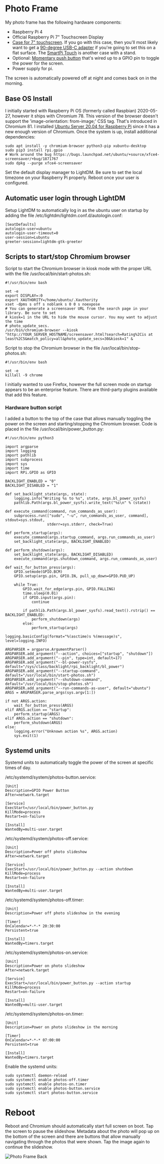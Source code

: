 # Photo Frame

My photo frame has the following hardware components:

- Raspberry Pi 4
- Official Raspberry Pi 7" Touchscreen Display
- [Case for 7" touchscreen](https://thepihut.com/products/raspberry-pi-official-7-touchscreen-case).
  If you go with this case, then you'll most likely want to get a
  [90-degree USB-C adapter](https://thepihut.com/products/usb-c-angle-adapter) if you're going
  to set this on a flat surface. The [SmartPi Touch](https://www.sparkfun.com/products/14059) is
  another case with a stand.
- Optional: [Momentary push button](https://www.adafruit.com/product/1445) that's wired
  up to a GPIO pin to toggle the power for the screen.
- Power supply for pi.

The screen is automatically powered off at night and comes back on in the morning.

## Base OS Install

I initially started with Raspberry Pi OS (formerly called Raspbian) 2020-05-27, however it ships
with Chromium 78. This version of the browser doesn't support the 'image-orientation: from-image;'
CSS tag. That's introduced in Chromium 81. I installed
[Ubuntu Server 20.04 for Raspberry Pi](https://ubuntu.com/download/raspberry-pi) since it has a
new enough version of Chromium. Once the system is up, install additional dependencies:

    sudo apt install -y chromium-browser python3-pip xubuntu-desktop
    sudo pip3 install rpi.gpio
    # Work around the bug https://bugs.launchpad.net/ubuntu/+source/xfce4-screensaver/+bug/1871767
    sudo dpkg --purge xfce4-screensaver

Set the default display manager to LightDM. Be sure to set the local timezone on your Raspberry
Pi properly. Reboot once your user is configured.

## Automatic user login through LightDM

Setup LightDM to automatically log in as the ubuntu user on startup by adding the file
/etc/lightdm/lightdm.conf.d/autologin.conf:

    [SeatDefaults]
    autologin-user=ubuntu
    autologin-user-timeout=0
    user-session=Lubuntu
    greeter-session=lightdm-gtk-greeter

## Scripts to start/stop Chromium browser

Script to start the Chromium browser in kiosk mode with the proper URL with the file
/usr/local/bin/start-photos.sh:

    #!/usr/bin/env bash
    
    set -e
    export DISPLAY=:0
    export XAUTHORITY=/home/ubuntu/.Xauthority
    xset -dpms s off s noblank s 0 0 s noexpose
    # You can generate a screensaver URL from the search page in your library. Be sure to set
    # kiosk=1 in the URL to hide the mouse cursor. You may want to adjust the time
    # photo_update_secs.
    /usr/bin/chromium-browser --kiosk "http://YOUR_SERVER_HOSTNAME/screensaver.html?search=Rating%2Cis at least%2C5&match_policy=all&photo_update_secs=30&kiosk=1" &

Script to stop the Chromium browser in the file /usr/local/bin/stop-photos.sh:

    #!/usr/bin/env bash
    
    set -e
    killall -9 chrome

I initially wanted to use Firefox, however the full screen mode on startup appears to be an
enterprise feature. There are third-party plugins available that add this feature.

### Hardware button script

I added a button to the top of the case that allows manually toggling the power on the screen
and starting/stopping the Chromium browser. Code is placed in the file
/usr/local/bin/power_button.py:

    #!/usr/bin/env python3
    
    import argparse
    import logging
    import pathlib
    import subprocess
    import sys
    import time
    import RPi.GPIO as GPIO
    
    BACKLIGHT_ENABLED = "0"
    BACKLIGHT_DISABLED = "1"
    
    def set_backlight_state(args, state):
        logging.info("Writing %s to %s", state, args.bl_power_sysfs)
        pathlib.Path(args.bl_power_sysfs).write_text("%s\n" % (state))
    
    def execute_command(command, run_commands_as_user):
        subprocess.run(["sudo", "-u", run_commands_as_user, command], stdout=sys.stdout,
                       stderr=sys.stderr, check=True)
    
    def perform_startup(args):
        execute_command(args.startup_command, args.run_commands_as_user)
        set_backlight_state(args, BACKLIGHT_ENABLED)
    
    def perform_shutdown(args):
        set_backlight_state(args, BACKLIGHT_DISABLED)
        execute_command(args.shutdown_command, args.run_commands_as_user)
    
    def wait_for_button_press(args):
        GPIO.setmode(GPIO.BCM)
        GPIO.setup(args.pin, GPIO.IN, pull_up_down=GPIO.PUD_UP)
    
        while True:
            GPIO.wait_for_edge(args.pin, GPIO.FALLING)
            time.sleep(0.01)
            if GPIO.input(args.pin):
                continue
    
            if pathlib.Path(args.bl_power_sysfs).read_text().rstrip() == BACKLIGHT_ENABLED:
                perform_shutdown(args)
            else:
                perform_startup(args)
    
    logging.basicConfig(format="%(asctime)s %(message)s", level=logging.INFO)
    
    ARGPARSER = argparse.ArgumentParser()
    ARGPARSER.add_argument("--action", choices=["startup", "shutdown"])
    ARGPARSER.add_argument("--pin", type=int, default=17)
    ARGPARSER.add_argument("--bl-power-sysfs", default="/sys/class/backlight/rpi_backlight/bl_power")
    ARGPARSER.add_argument("--startup-command", default="/usr/local/bin/start-photos.sh")
    ARGPARSER.add_argument("--shutdown-command", default="/usr/local/bin/stop-photos.sh")
    ARGPARSER.add_argument("--run-commands-as-user", default="ubuntu")
    ARGS = ARGPARSER.parse_args(sys.argv[1:])
    
    if not ARGS.action:
        wait_for_button_press(ARGS)
    elif ARGS.action == "startup":
        perform_startup(ARGS)
    elif ARGS.action == "shutdown":
        perform_shutdown(ARGS)
    else:
        logging.error("Unknown action %s", ARGS.action)
        sys.exit(1)

## Systemd units

Systemd units to automatically toggle the power of the screen at specific times of day.

/etc/systemd/system/photos-button.service:

    [Unit]
    Description=GPIO Power Button
    After=network.target
    
    [Service]
    ExecStart=/usr/local/bin/power_button.py
    KillMode=process
    Restart=on-failure
    
    [Install]
    WantedBy=multi-user.target

/etc/systemd/system/photos-off.service:

    [Unit]
    Description=Power off photo slideshow
    After=network.target
    
    [Service]
    ExecStart=/usr/local/bin/power_button.py --action shutdown
    KillMode=process
    Restart=on-failure
    
    [Install]
    WantedBy=multi-user.target

/etc/systemd/system/photos-off.timer:

    [Unit]
    Description=Power off photo slideshow in the evening
    
    [Timer]
    OnCalendar=*-*-* 20:30:00
    Persistent=true
    
    [Install]
    WantedBy=timers.target

/etc/systemd/system/photos-on.service:

    [Unit]
    Description=Power on photo slideshow
    After=network.target
    
    [Service]
    ExecStart=/usr/local/bin/power_button.py --action startup
    KillMode=process
    Restart=on-failure
    
    [Install]
    WantedBy=multi-user.target

/etc/systemd/system/photos-on.timer:

    [Unit]
    Description=Power on photo slideshow in the morning
    
    [Timer]
    OnCalendar=*-*-* 07:00:00
    Persistent=true
    
    [Install]
    WantedBy=timers.target

Enable the systemd units:

    sudo systemctl daemon-reload
    sudo systemctl enable photos-off.timer
    sudo systemctl enable photos-on.timer
    sudo systemctl enable photos-button.service
    sudo systemctl start photos-button.service

# Reboot

Reboot and Chromium should automatically start full screen on boot. Tap the screen to pause the
slideshow. Metadata about the photo will pop up on the bottom of the screen and there are buttons
that allow manually navigating through the photos that were shown. Tap the image again to continue
the slideshow.

![Photo Frame Back](screenshots/photoframe-back.jpg?raw=1)
